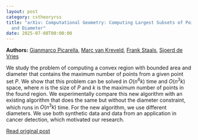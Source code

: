 ```yaml
---
layout: post
category: cstheoryrss
title: "arXiv: Computational Geometry: Computing Largest Subsets of Points Whose Convex Hulls have Bounded Area
  and Diameter"
date: 2025-07-08T00:00:00
---
```


**Authors:** [Gianmarco Picarella](https://dblp.uni-trier.de/search?q=Gianmarco+Picarella), [Marc van Kreveld](https://dblp.uni-trier.de/search?q=Marc+van+Kreveld), [Frank Staals](https://dblp.uni-trier.de/search?q=Frank+Staals), [Sjoerd de Vries](https://dblp.uni-trier.de/search?q=Sjoerd+de+Vries)

We study the problem of computing a convex region with bounded area and
diameter that contains the maximum number of points from a given point set $P$.
We show that this problem can be solved in $O(n^6k)$ time and $O(n^3k)$ space,
where $n$ is the size of $P$ and $k$ is the maximum number of points in the
found region. We experimentally compare this new algorithm with an existing
algorithm that does the same but without the diameter constraint, which runs in
$O(n^3k)$ time. For the new algorithm, we use different diameters. We use both
synthetic data and data from an application in cancer detection, which
motivated our research.

[Read original post](http://arxiv.org/abs/2507.04933v1)
